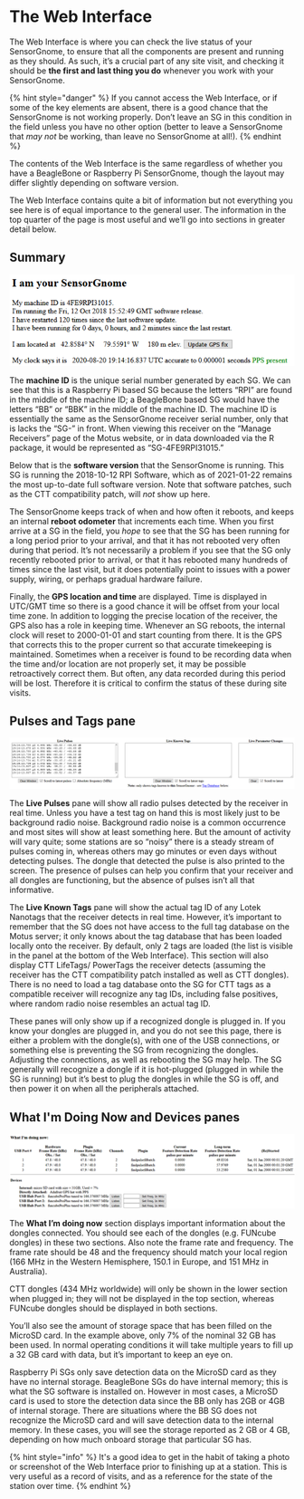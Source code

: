 # The Web Interface

The Web Interface is where you can check the live status of your SensorGnome, to ensure that all the components are present and running as they should. As such, it’s a crucial part of any site visit, and checking it should be **the first and last thing you do** whenever you work with your SensorGnome. 

{% hint style="danger" %}
If you cannot access the Web Interface, or if some of the key elements are absent, there is a good chance that the SensorGnome is not working properly. Don’t leave an SG in this condition in the field unless you have no other option \(better to leave a SensorGnome that _may not_ be working, than leave no SensorGnome at all!\).
{% endhint %}

The contents of the Web Interface is the same regardless of whether you have a BeagleBone or Raspberry Pi SensorGnome, though the layout may differ slightly depending on software version.

The Web Interface contains quite a bit of information but not everything you see here is of equal importance to the general user. The information in the top quarter of the page is most useful and we’ll go into sections in greater detail below.

## Summary

![The top of the Web Interface page includes a general summary](.gitbook/assets/webinterface1.png)

The **machine ID** is the unique serial number generated by each SG. We can see that this is a Raspberry Pi based SG because the letters “RPI” are found in the middle of the machine ID; a BeagleBone based SG would have the letters “BB” or “BBK” in the middle of the machine ID. The machine ID is essentially the same as the SensorGnome receiver serial number, only that is lacks the “SG-” in front. When viewing this receiver on the “Manage Receivers” page of the Motus website, or in data downloaded via the R package, it would be represented as “SG-4FE9RPI31015.”

Below that is the **software version** that the SensorGnome is running. This SG is running the 2018-10-12 RPI Software, which as of 2021-01-22 remains the most up-to-date full software version. Note that software patches, such as the CTT compatibility patch, will _not_ show up here.

The SensorGnome keeps track of when and how often it reboots, and keeps an internal **reboot odometer** that increments each time. When you first arrive at a SG in the field, you _hope_ to see that the SG has been running for a long period prior to your arrival, and that it has not rebooted very often during that period. It’s not necessarily a problem if you see that the SG only recently rebooted prior to arrival, or that it has rebooted many hundreds of times since the last visit, but it does potentially point to issues with a power supply, wiring, or perhaps gradual hardware failure.

Finally, the **GPS location and time** are displayed. Time is displayed in UTC/GMT time so there is a good chance it will be offset from your local time zone. In addition to logging the precise location of the receiver, the GPS also has a role in keeping time. Whenever an SG reboots, the internal clock will reset to 2000-01-01 and start counting from there. It is the GPS that corrects this to the proper current so that accurate timekeeping is maintained. Sometimes when a receiver is found to be recording data when the time and/or location are not properly set, it may be possible retroactively correct them. But often, any data recorded during this period will be lost. Therefore it is critical to confirm the status of these during site visits.

## Pulses and Tags pane

![The &#x201C;Live Pulses&#x201D; pane](.gitbook/assets/webinterface2.png)

The **Live Pulses** pane will show all radio pulses detected by the receiver in real time. Unless you have a test tag on hand this is most likely just to be background radio noise. Background radio noise is a common occurrence and most sites will show at least something here. But the amount of activity will vary quite; some stations are so “noisy” there is a steady stream of pulses coming in, whereas others may go minutes or even days without detecting pulses. The dongle that detected the pulse is also printed to the screen. The presence of pulses can help you confirm that your receiver and all dongles are functioning, but the absence of pulses isn’t all that informative.

The **Live Known Tags** pane will show the actual tag ID of any Lotek Nanotags that the receiver detects in real time. However, it’s important to remember that the SG does not have access to the full tag database on the Motus server; it only knows about the tag database that has been loaded locally onto the receiver. By default, only 2 tags are loaded \(the list is visible in the panel at the bottom of the Web Interface\). This section will also display CTT LifeTags/ PowerTags the receiver detects \(assuming the receiver has the CTT compatibility patch installed as well as CTT dongles\). There is no need to load a tag database onto the SG for CTT tags as a compatible receiver will recognize any tag IDs, including false positives, where random radio noise resembles an actual tag ID.

These panes will only show up if a recognized dongle is plugged in. If you know your dongles are plugged in, and you do not see this page, there is either a problem with the dongle\(s\), with one of the USB connections, or something else is preventing the SG from recognizing the dongles. Adjusting the connections, as well as rebooting the SG may help. The SG generally will recognize a dongle if it is hot-plugged \(plugged in while the SG is running\) but it’s best to plug the dongles in while the SG is off, and then power it on when all the peripherals attached.

## What I'm Doing Now and Devices panes

![The &#x201C;What I&#x2019;m Doing Now&#x201D; and &quot;Devices&quot; sections](.gitbook/assets/webinterface3.png)

The **What I’m doing now** section displays important information about the dongles connected. You should see each of the dongles \(e.g. FUNcube dongles\) in these two sections. Also note the frame rate and frequency. The frame rate should be 48 and the frequency should match your local region \(166 MHz in the Western Hemisphere, 150.1 in Europe, and 151 MHz in Australia\). 

CTT dongles \(434 MHz worldwide\) will only be shown in the lower section when plugged in; they will not be displayed in the top section, whereas FUNcube dongles should be displayed in both sections.

You’ll also see the amount of storage space that has been filled on the MicroSD card. In the example above, only 7% of the nominal 32 GB has been used. In normal operating conditions it will take multiple years to fill up a 32 GB card with data, but it’s important to keep an eye on.

Raspberry Pi SGs only save detection data on the MicroSD card as they have no internal storage. BeagleBone SGs do have internal memory; this is what the SG software is installed on. However in most cases, a MicroSD card is used to store the detection data since the BB only has 2GB or 4GB of internal storage. There are situations where the BB SG does not recognize the MicroSD card and will save detection data to the internal memory. In these cases, you will see the storage reported as 2 GB or 4 GB, depending on how much onboard storage that particular SG has.

{% hint style="info" %}
It's a good idea to get in the habit of taking a photo or screenshot of the Web Interface prior to finishing up at a station. This is very useful as a record of visits, and as a reference for the state of the station over time.
{% endhint %}

